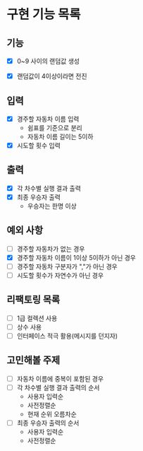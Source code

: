 # 구현 기능 목록

## 기능

* [x] 0~9 사이의 랜덤값 생성
* [x] 랜덤값이 4이상이라면 전진


## 입력

* [x] 경주할 자동차 이름 입력
  * 쉼표를 기준으로 분리
  * 자동차 이름 길이는 5이하
* [x] 시도할 횟수 입력

## 출력

* [x] 각 차수별 실행 결과 출력
* [x] 최종 우승자 출력
  * 우승자는 한명 이상


## 예외 사항

* [ ] 경주할 자동차가 없는 경우
* [x] 경주할 자동차 이름이 1이상 5이하가 아닌 경우
* [ ] 경주할 자동차 구분자가 ","가 아닌 경우
* [ ] 시도할 횟수가 자연수가 아닌 경우

## 리팩토링 목록

* [ ] 1급 컬렉션 사용
* [ ] 상수 사용
* [ ] 인터페이스 적극 활용(메시지를 던지자)

## 고민해볼 주제

* [ ] 자동차 이름에 중복이 포함된 경우  
* [ ] 각 차수별 실행 결과 출력의 순서
  * 사용자 입력순
  * 사전정렬순
  * 현재 순위 오름차순
* [ ] 최종 우승자 출력의 순서
  * 사용자 입력순
  * 사전정렬순